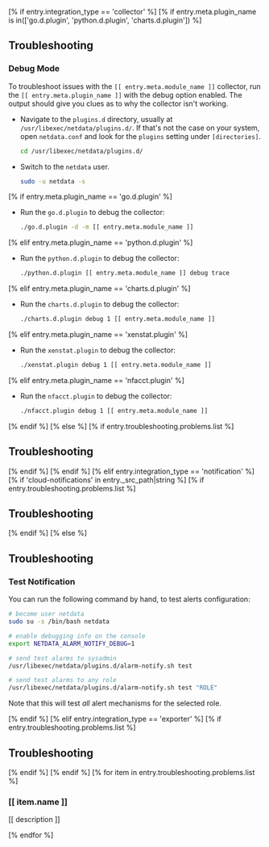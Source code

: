 [% if entry.integration_type == 'collector' %]
[% if entry.meta.plugin_name is in(['go.d.plugin', 'python.d.plugin', 'charts.d.plugin']) %]
## Troubleshooting

### Debug Mode

To troubleshoot issues with the `[[ entry.meta.module_name ]]` collector, run the `[[ entry.meta.plugin_name ]]` with the debug option enabled. The output
should give you clues as to why the collector isn't working.

- Navigate to the `plugins.d` directory, usually at `/usr/libexec/netdata/plugins.d/`. If that's not the case on
  your system, open `netdata.conf` and look for the `plugins` setting under `[directories]`.

  ```bash
  cd /usr/libexec/netdata/plugins.d/
  ```

- Switch to the `netdata` user.

  ```bash
  sudo -u netdata -s
  ```

[% if entry.meta.plugin_name == 'go.d.plugin' %]
- Run the `go.d.plugin` to debug the collector:

  ```bash
  ./go.d.plugin -d -m [[ entry.meta.module_name ]]
  ```

[% elif entry.meta.plugin_name == 'python.d.plugin' %]
- Run the `python.d.plugin` to debug the collector:

  ```bash
  ./python.d.plugin [[ entry.meta.module_name ]] debug trace
  ```

[% elif entry.meta.plugin_name == 'charts.d.plugin' %]
- Run the `charts.d.plugin` to debug the collector:

  ```bash
  ./charts.d.plugin debug 1 [[ entry.meta.module_name ]]
  ```

[% elif entry.meta.plugin_name == 'xenstat.plugin' %]
- Run the `xenstat.plugin` to debug the collector:

  ```bash
  ./xenstat.plugin debug 1 [[ entry.meta.module_name ]]
  ```

[% elif entry.meta.plugin_name == 'nfacct.plugin' %]
- Run the `nfacct.plugin` to debug the collector:

  ```bash
  ./nfacct.plugin debug 1 [[ entry.meta.module_name ]]
  ```

[% endif %]
[% else %]
[% if entry.troubleshooting.problems.list %]
## Troubleshooting

[% endif %]
[% endif %]
[% elif entry.integration_type == 'notification' %]
[% if 'cloud-notifications' in entry._src_path|string %]
[% if entry.troubleshooting.problems.list %]
## Troubleshooting

[% endif %]
[% else %]
## Troubleshooting

### Test Notification

You can run the following command by hand, to test alerts configuration:

```bash
# become user netdata
sudo su -s /bin/bash netdata

# enable debugging info on the console
export NETDATA_ALARM_NOTIFY_DEBUG=1

# send test alarms to sysadmin
/usr/libexec/netdata/plugins.d/alarm-notify.sh test

# send test alarms to any role
/usr/libexec/netdata/plugins.d/alarm-notify.sh test "ROLE"
```

Note that this will test _all_ alert mechanisms for the selected role.

[% endif %]
[% elif entry.integration_type == 'exporter' %]
[% if entry.troubleshooting.problems.list %]
## Troubleshooting

[% endif %]
[% endif %]
[% for item in entry.troubleshooting.problems.list %]
### [[ item.name ]]

[[ description ]]

[% endfor %]
